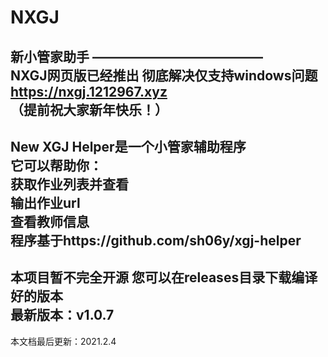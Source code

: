# NXGJ
新小管家助手
—————————————    
NXGJ网页版已经推出
彻底解决仅支持windows问题
https://nxgj.1212967.xyz
（提前祝大家新年快乐！）
-------------
New XGJ Helper是一个小管家辅助程序  
它可以帮助你：  
 获取作业列表并查看  
 输出作业url  
 查看教师信息  
 程序基于https://github.com/sh06y/xgj-helper
-------------  
本项目暂不完全开源
您可以在releases目录下载编译好的版本  
最新版本：v1.0.7  
--------------  
本文档最后更新：2021.2.4    
